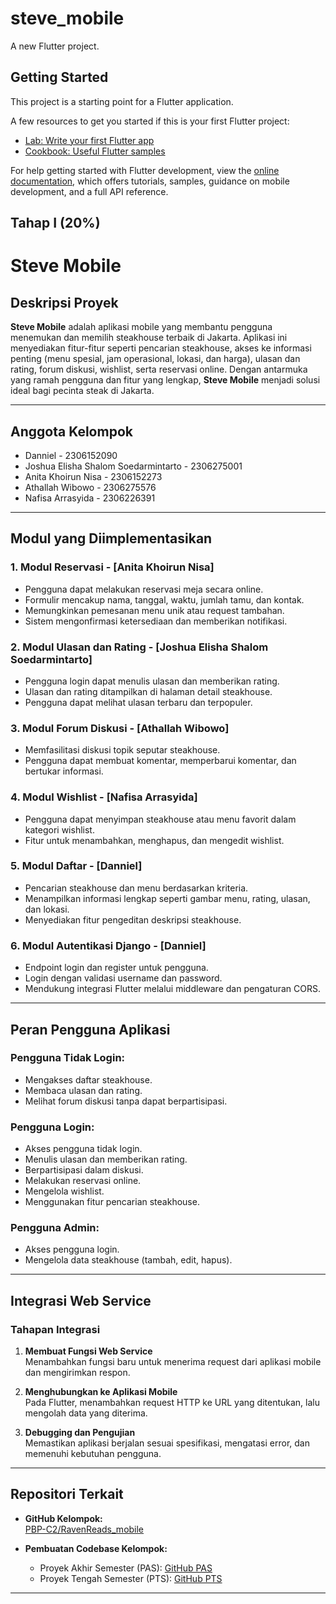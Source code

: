 # steve_mobile

A new Flutter project.

## Getting Started

This project is a starting point for a Flutter application.

A few resources to get you started if this is your first Flutter project:

- [Lab: Write your first Flutter app](https://docs.flutter.dev/get-started/codelab)
- [Cookbook: Useful Flutter samples](https://docs.flutter.dev/cookbook)

For help getting started with Flutter development, view the
[online documentation](https://docs.flutter.dev/), which offers tutorials,
samples, guidance on mobile development, and a full API reference.

Tahap I (20%)
---

# Steve Mobile

## **Deskripsi Proyek**
**Steve Mobile** adalah aplikasi mobile yang membantu pengguna menemukan dan memilih steakhouse terbaik di Jakarta. Aplikasi ini menyediakan fitur-fitur seperti pencarian steakhouse, akses ke informasi penting (menu spesial, jam operasional, lokasi, dan harga), ulasan dan rating, forum diskusi, wishlist, serta reservasi online. Dengan antarmuka yang ramah pengguna dan fitur yang lengkap, **Steve Mobile** menjadi solusi ideal bagi pecinta steak di Jakarta.

---

## **Anggota Kelompok**
- Danniel - 2306152090  
- Joshua Elisha Shalom Soedarmintarto - 2306275001  
- Anita Khoirun Nisa - 2306152273  
- Athallah Wibowo - 2306275576  
- Nafisa Arrasyida - 2306226391  

---

## **Modul yang Diimplementasikan**
### 1. **Modul Reservasi** - **[Anita Khoirun Nisa]**  
- Pengguna dapat melakukan reservasi meja secara online.  
- Formulir mencakup nama, tanggal, waktu, jumlah tamu, dan kontak.  
- Memungkinkan pemesanan menu unik atau request tambahan.  
- Sistem mengonfirmasi ketersediaan dan memberikan notifikasi.

### 2. **Modul Ulasan dan Rating** - **[Joshua Elisha Shalom Soedarmintarto]**  
- Pengguna login dapat menulis ulasan dan memberikan rating.  
- Ulasan dan rating ditampilkan di halaman detail steakhouse.  
- Pengguna dapat melihat ulasan terbaru dan terpopuler.

### 3. **Modul Forum Diskusi**  - **[Athallah Wibowo]**  
- Memfasilitasi diskusi topik seputar steakhouse.  
- Pengguna dapat membuat komentar, memperbarui komentar, dan bertukar informasi.  

### 4. **Modul Wishlist** - **[Nafisa Arrasyida]**  
- Pengguna dapat menyimpan steakhouse atau menu favorit dalam kategori wishlist.  
- Fitur untuk menambahkan, menghapus, dan mengedit wishlist.  

### 5. **Modul Daftar**  - **[Danniel]**  
- Pencarian steakhouse dan menu berdasarkan kriteria.  
- Menampilkan informasi lengkap seperti gambar menu, rating, ulasan, dan lokasi.  
- Menyediakan fitur pengeditan deskripsi steakhouse.

### 6. **Modul Autentikasi Django**  - **[Danniel]**  
- Endpoint login dan register untuk pengguna.  
- Login dengan validasi username dan password.  
- Mendukung integrasi Flutter melalui middleware dan pengaturan CORS.  

---

## **Peran Pengguna Aplikasi**
### **Pengguna Tidak Login:**
- Mengakses daftar steakhouse.  
- Membaca ulasan dan rating.  
- Melihat forum diskusi tanpa dapat berpartisipasi.

### **Pengguna Login:**
- Akses pengguna tidak login.  
- Menulis ulasan dan memberikan rating.  
- Berpartisipasi dalam diskusi.  
- Melakukan reservasi online.  
- Mengelola wishlist.  
- Menggunakan fitur pencarian steakhouse.

### **Pengguna Admin:**
- Akses pengguna login.  
- Mengelola data steakhouse (tambah, edit, hapus).

---

## **Integrasi Web Service**
### **Tahapan Integrasi**
1. **Membuat Fungsi Web Service**  
   Menambahkan fungsi baru untuk menerima request dari aplikasi mobile dan mengirimkan respon.  

2. **Menghubungkan ke Aplikasi Mobile**  
   Pada Flutter, menambahkan request HTTP ke URL yang ditentukan, lalu mengolah data yang diterima.  

3. **Debugging dan Pengujian**  
   Memastikan aplikasi berjalan sesuai spesifikasi, mengatasi error, dan memenuhi kebutuhan pengguna.  

---

## **Repositori Terkait**
- **GitHub Kelompok:**  
  [PBP-C2/RavenReads_mobile](https://github.com/PBP-C2/RavenReads_mobile)

- **Pembuatan Codebase Kelompok:**  
  - Proyek Akhir Semester (PAS): [GitHub PAS](https://github.com/PBP-E03/TK-PAS-E03)  
  - Proyek Tengah Semester (PTS): [GitHub PTS](https://github.com/PBP-E03/TK1-PBP)  

---
